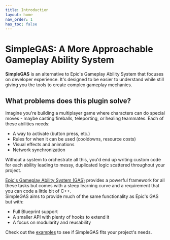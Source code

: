 ```yaml
---
title: Introduction
layout: home
nav_order: 1
has_toc: false
---
```


# SimpleGAS: A More Approachable Gameplay Ability System

**SimpleGAS** is an alternative to Epic's Gameplay Ability System that focuses on developer experience. It's designed to be easier to understand while still giving you the tools to create complex gameplay mechanics.

## What problems does this plugin solve?

Imagine you're building a multiplayer game where characters can do special moves - maybe casting fireballs, teleporting, or healing teammates. Each of these abilities needs:

- A way to activate (button press, etc.)
- Rules for when it can be used (cooldowns, resource costs)
- Visual effects and animations
- Network synchronization

Without a system to orchestrate all this, you'd end up writing custom code for each ability leading to messy, duplicated logic scattered throughout your project.

[Epic's Gameplay Ability System (GAS)](https://dev.epicgames.com/documentation/en-us/unreal-engine/gameplay-ability-system-for-unreal-engine) provides a powerful framework for all these tasks but comes with a steep learning curve and a requirement that you can code a little bit of C++.    
SimpleGAS aims to provide much of the same functionality as Epic's GAS but with:

- Full Blueprint support
- A smaller API with plenty of hooks to extend it
- A focus on modularity and reusability

Check out the [examples](pages/examples/examples.html) to see if SimpleGAS fits your project's needs.